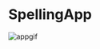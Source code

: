# SpellingApp
![appgif](https://github.com/user-attachments/assets/f4879359-5215-4ad1-8f99-194b8271db72)
